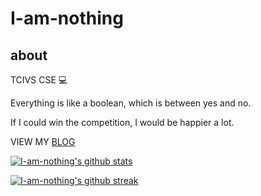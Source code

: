 # I-am-nothing

## about

TCIVS CSE 💻

Everything is like a boolean, which is between yes and no.

If I could win the competition, I would be happier a lot.

VIEW MY [BLOG](https://i-am-nothing.github.io)


[![I-am-nothing's github stats](https://github-readme-stats.vercel.app/api?username=I-am-nothing&theme=blue-green&hide_border=true&layout=compact)](https://github.com/anuraghazra/github-readme-stats)

[![I-am-nothing's github streak](https://github-readme-streak-stats.herokuapp.com/?user=I-am-nothing&theme=blue-green&hide_border=true&layout=compact)](https://github.com/DenverCoder1/github-readme-streak-stats)
